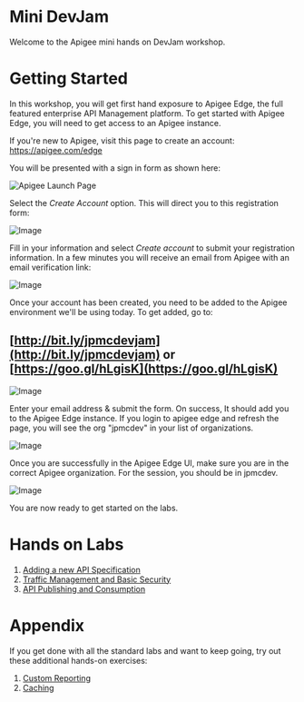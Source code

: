# Mini DevJam

Welcome to the Apigee mini hands on DevJam workshop.

# Getting Started

  In this workshop, you will get first hand exposure to Apigee Edge, the full featured enterprise API Management platform. To get started with Apigee Edge, you will need to get access to an Apigee instance. 


  If you're new to Apigee, visit this page to create an account: <a href="https://apigee.com/edge" target="_blank">https://apigee.com/edge</a>

  You will be presented with a sign in form as shown here:

  ![Apigee Launch Page](images/sign-in-sign-up.png)

  Select the _Create Account_ option. This will direct you to this registration form:

  ![Image](images/registration-form-goog.png) 

  Fill in your information and select _Create account_ to submit your registration information. In a few minutes you will receive an email from Apigee with an email verification link:

  ![Image](images/verify-email.png)

  Once your account has been created, you need to be added to the Apigee environment we'll be using today. To get added, go to:

## [http://bit.ly/jpmcdevjam](http://bit.ly/jpmcdevjam) or [https://goo.gl/hLgisK](https://goo.gl/hLgisK)

  ![Image](images/add_me_to_org.png)

  Enter your email address & submit the form. On success, It should add you to the Apigee Edge instance. If you login to apigee edge and refresh the page, you will see the org "jpmcdev" in your list of organizations.

  ![Image](images/dashboard.png)

  Once you are successfully in the Apigee Edge UI, make sure you are in the correct Apigee organization. For the session, you should be in jpmcdev. 
  
  ![Image](images/devjam-org.png)

  You are now ready to get started on the labs.

# Hands on Labs

1. [Adding a new API Specification](lab1.md)
2. [Traffic Management and Basic Security](lab2.md)
3. [API Publishing and Consumption](lab3.md)

# Appendix

If you get done with all the standard labs and want to keep going, try out these additional hands-on exercises:

1. [Custom Reporting](lab_appendix1.md)
2. [Caching](lab_appendix2.md)
